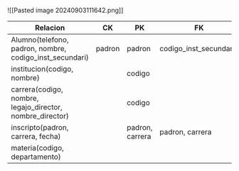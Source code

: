 ![[Pasted image 20240903111642.png]]

| Relacion                                                  | CK     | PK              | FK                     |     |
| --------------------------------------------------------- | ------ | --------------- | ---------------------- | --- |
| Alumno(telefono, padron, nombre, codigo_inst_secundari)   | padron | padron          | codigo_inst_secundaria |     |
| institucion(codigo, nombre)                               |        | codigo          |                        |     |
| carrera(codigo, nombre, legajo_director, nombre_director) |        | codigo          |                        |     |
| inscripto(padron, carrera, fecha)                         |        | padron, carrera | padron, carrera        |     |
| materia(codigo, departamento)                             |        |                 |                        |     |
